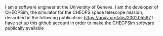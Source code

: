 I am a software engineer at the University of Geneva. I am the developer of CHEOPSim, the simulator for the CHEOPS space telescope mission, described in the following publication:
https://arxiv.org/abs/2001.05587
I have set up this github account in order to make the CHEOPSim software publically available

<!---
davefutyan/davefutyan is a ✨ special ✨ repository because its `README.md` (this file) appears on your GitHub profile.
You can click the Preview link to take a look at your changes.
--->
